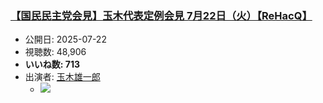 ### [【国民民主党会見】玉木代表定例会見 7月22日（火）【ReHacQ】](https://www.youtube.com/watch?v=qaYcK_tvstM)
-   公開日: 2025-07-22
-   視聴数: 48,906
-   **いいね数: 713**
-   出演者: [玉木雄一郎](/rehacq_fan/people/玉木雄一郎 "wikilink")
    - [![](https://img.youtube.com/vi/qaYcK_tvstM/hqdefault.jpg)](https://www.youtube.com/watch?v=qaYcK_tvstM)
